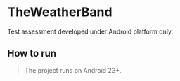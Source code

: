 # TheWeatherBand
 Test assessment developed under Android platform only.

## How to run

> The project runs on Android 23+.



